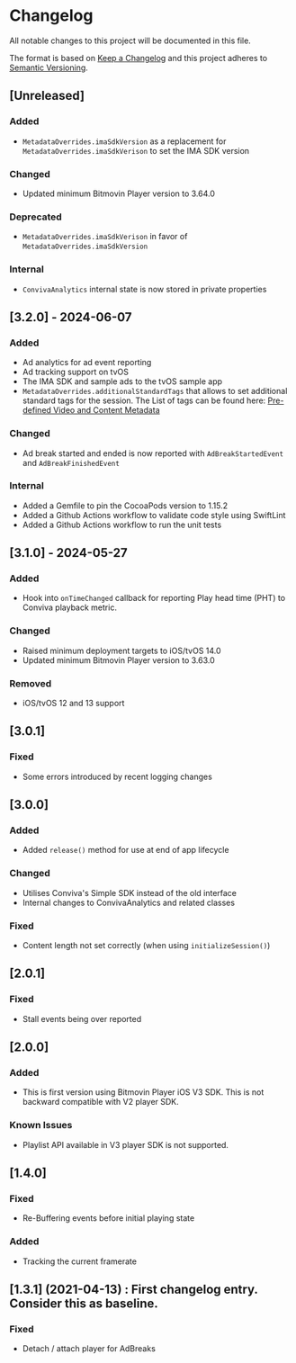 # Changelog

All notable changes to this project will be documented in this file.

The format is based on [Keep a Changelog](http://keepachangelog.com/)
and this project adheres to [Semantic Versioning](http://semver.org/).

## [Unreleased]

### Added
- `MetadataOverrides.imaSdkVersion` as a replacement for `MetadataOverrides.imaSdkVerison` to set the IMA SDK version

### Changed
- Updated minimum Bitmovin Player version to 3.64.0

### Deprecated
- `MetadataOverrides.imaSdkVerison` in favor of `MetadataOverrides.imaSdkVersion`

### Internal
- `ConvivaAnalytics` internal state is now stored in private properties

## [3.2.0] - 2024-06-07

### Added
- Ad analytics for ad event reporting
- Ad tracking support on tvOS
- The IMA SDK and sample ads to the tvOS sample app
- `MetadataOverrides.additionalStandardTags` that allows to set additional standard tags for the session. The List of tags can be found here: [Pre-defined Video and Content Metadata](https://pulse.conviva.com/learning-center/content/sensor_developer_center/sensor_integration/ios/ios_stream_sensor.html#Predefined_video_meta)

### Changed
- Ad break started and ended is now reported with `AdBreakStartedEvent` and `AdBreakFinishedEvent`

### Internal
- Added a Gemfile to pin the CocoaPods version to 1.15.2
- Added a Github Actions workflow to validate code style using SwiftLint
- Added a Github Actions workflow to run the unit tests

## [3.1.0] - 2024-05-27

### Added
- Hook into `onTimeChanged` callback for reporting Play head time (PHT) to Conviva playback metric.

### Changed
- Raised minimum deployment targets to iOS/tvOS 14.0
- Updated minimum Bitmovin Player version to 3.63.0

### Removed
- iOS/tvOS 12 and 13 support

## [3.0.1]

### Fixed

- Some errors introduced by recent logging changes

## [3.0.0]

### Added

- Added `release()` method for use at end of app lifecycle

### Changed

- Utilises Conviva's Simple SDK instead of the old interface
- Internal changes to ConvivaAnalytics and related classes

### Fixed

- Content length not set correctly (when using `initializeSession()`)

## [2.0.1]

### Fixed

- Stall events being over reported

## [2.0.0]

### Added

- This is first version using Bitmovin Player iOS V3 SDK. This is not backward compatible with V2 player SDK.

### Known Issues
- Playlist API available in V3 player SDK is not supported.

## [1.4.0]

### Fixed

- Re-Buffering events before initial playing state

### Added

- Tracking the current framerate

## [1.3.1] (2021-04-13) : First changelog entry. Consider this as baseline.

### Fixed

- Detach / attach player for AdBreaks
